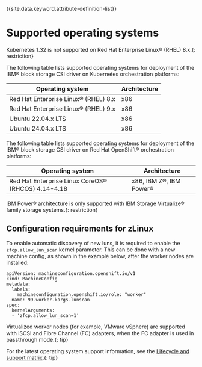
{{site.data.keyword.attribute-definition-list}}

# Supported operating systems

Kubernetes 1.32 is not supported on Red Hat Enterprise Linux® (RHEL) 8.x.{: restriction}

The following table lists supported operating systems for deployment of the IBM® block storage CSI driver on Kubernetes orchestration platforms:

| Operating system                                     |Architecture|
|------------------------------------------------------|------------|
| Red Hat Enterprise Linux® (RHEL) 8.x                 |x86|
| Red Hat Enterprise Linux® (RHEL) 9.x                 |x86|
| Ubuntu 22.04.x LTS                                   |x86|
| Ubuntu 24.04.x LTS                                   |x86|

The following table lists supported operating systems for deployment of the IBM® block storage CSI driver on Red Hat OpenShift® orchestration platforms:

| Operating system                                     |Architecture           |
|------------------------------------------------------|-----------------------|
| Red Hat Enterprise Linux CoreOS® (RHCOS) 4.14-4.18   |x86, IBM Z®, IBM Power®|

IBM Power® architecture is only supported with IBM Storage Virtualize® family storage systems.{: restriction}

## Configuration requirements for zLinux

To enable automatic discovery of new luns, it is required to enable the `zfcp.allow_lun_scan` kernel parameter. This can be done with a new machine config, as shown in the example below, after the worker nodes are installed:
```
apiVersion: machineconfiguration.openshift.io/v1
kind: MachineConfig
metadata:
  labels:
    machineconfiguration.openshift.io/role: "worker"
  name: 99-worker-kargs-lunscan
spec:
  kernelArguments:
  - 'zfcp.allow_lun_scan=1'
```

Virtualized worker nodes (for example, VMware vSphere) are supported with iSCSI and Fibre Channel (FC) adapters, when the FC adapter is used in passthrough mode.{: tip}

For the latest operating system support information, see the [Lifecycle and support matrix](lifecycle_support_matrix.md).{: tip}

